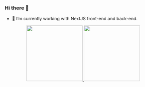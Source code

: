 ### Hi there 👋

- 🔭 I’m currently working with NextJS front-end and back-end.

<div align="center">
  <a href="https://github.com/RamboGj">
  <img height="180em" src="https://github-readme-stats.vercel.app/api?username=RamboGj&show_icons=true&theme=dracula&include_all_commits=true&count_private=true"/>
  <img height="180em" src="https://github-readme-stats.vercel.app/api/top-langs/?username=RamboGj&layout=compact&langs_count=7&theme=dracula"/>
</div>
